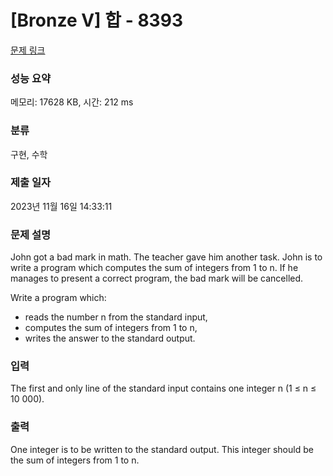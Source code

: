 # [Bronze V] 합 - 8393 

[문제 링크](https://www.acmicpc.net/problem/8393) 

### 성능 요약

메모리: 17628 KB, 시간: 212 ms

### 분류

구현, 수학

### 제출 일자

2023년 11월 16일 14:33:11

### 문제 설명

<p>John got a bad mark in math. The teacher gave him another task. John is to write a program which computes the sum of integers from 1 to n. If he manages to present a correct program, the bad mark will be cancelled.</p>

<p>Write a program which:</p>

<ul>
	<li>reads the number n from the standard input,</li>
	<li>computes the sum of integers from 1 to n,</li>
	<li>writes the answer to the standard output.</li>
</ul>

### 입력 

 <p>The first and only line of the standard input contains one integer n (1 ≤ n ≤ 10 000).</p>

<p> </p>

### 출력 

 <p>One integer is to be written to the standard output. This integer should be the sum of integers from 1 to n.</p>

